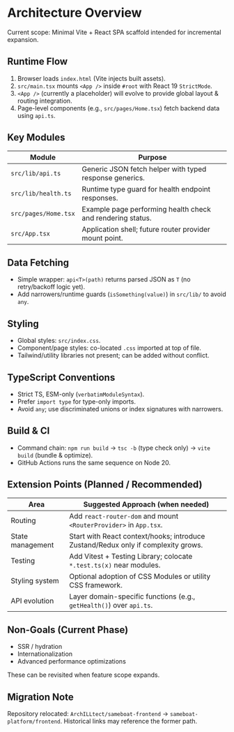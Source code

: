 # Architecture Overview

Current scope: Minimal Vite + React SPA scaffold intended for incremental expansion.

## Runtime Flow

1. Browser loads `index.html` (Vite injects built assets).
2. `src/main.tsx` mounts `<App />` inside `#root` with React 19 `StrictMode`.
3. `<App />` (currently a placeholder) will evolve to provide global layout & routing integration.
4. Page-level components (e.g., `src/pages/Home.tsx`) fetch backend data using `api.ts`.

## Key Modules

| Module               | Purpose                                                    |
| -------------------- | ---------------------------------------------------------- |
| `src/lib/api.ts`     | Generic JSON fetch helper with typed response generics.    |
| `src/lib/health.ts`  | Runtime type guard for health endpoint responses.          |
| `src/pages/Home.tsx` | Example page performing health check and rendering status. |
| `src/App.tsx`        | Application shell; future router provider mount point.     |

## Data Fetching

-   Simple wrapper: `api<T>(path)` returns parsed JSON as `T` (no retry/backoff logic yet).
-   Add narrowers/runtime guards (`isSomething(value)`) in `src/lib/` to avoid `any`.

## Styling

-   Global styles: `src/index.css`.
-   Component/page styles: co-located `.css` imported at top of file.
-   Tailwind/utility libraries not present; can be added without conflict.

## TypeScript Conventions

-   Strict TS, ESM-only (`verbatimModuleSyntax`).
-   Prefer `import type` for type-only imports.
-   Avoid `any`; use discriminated unions or index signatures with narrowers.

## Build & CI

-   Command chain: `npm run build` → `tsc -b` (type check only) → `vite build` (bundle & optimize).
-   GitHub Actions runs the same sequence on Node 20.

## Extension Points (Planned / Recommended)

| Area             | Suggested Approach (when needed)                                                  |
| ---------------- | --------------------------------------------------------------------------------- |
| Routing          | Add `react-router-dom` and mount `<RouterProvider>` in `App.tsx`.                 |
| State management | Start with React context/hooks; introduce Zustand/Redux only if complexity grows. |
| Testing          | Add Vitest + Testing Library; colocate `*.test.ts(x)` near modules.               |
| Styling system   | Optional adoption of CSS Modules or utility CSS framework.                        |
| API evolution    | Layer domain-specific functions (e.g., `getHealth()`) over `api.ts`.              |

## Non-Goals (Current Phase)

-   SSR / hydration
-   Internationalization
-   Advanced performance optimizations

These can be revisited when feature scope expands.

## Migration Note

Repository relocated: `ArchILLtect/sameboat-frontend` → `sameboat-platform/frontend`. Historical links may reference the former path.
